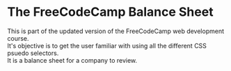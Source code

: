 # The FreeCodeCamp Balance Sheet
This is part of the updated version of the FreeCodeCamp web development course.\
It's objective is to get the user familiar with using all the different CSS psuedo selectors.\
It is a balance sheet for a company to review.
